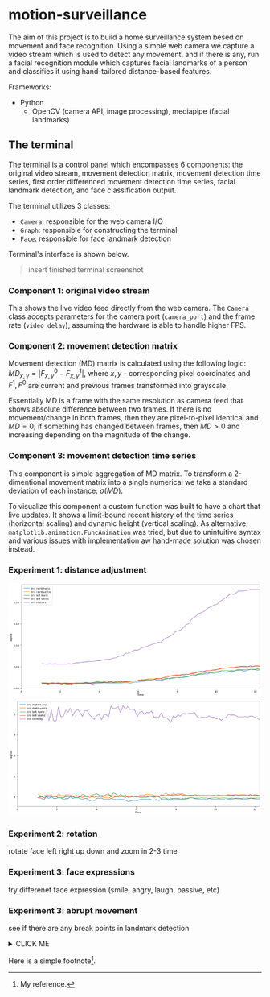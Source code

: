 # motion-surveillance

The aim of this project is to build a home surveillance system besed on movement and face recognition. Using a simple web camera we capture a video stream which is used to detect any movement, and if there is any, run a facial recognition module which captures facial landmarks of a person and classifies it using hand-tailored distance-based features.

Frameworks:
* Python
  * OpenCV (camera API, image processing), mediapipe (facial landmarks)

<!---
how to make hyperlinks:
[Contribution guidelines for this project](docs/1.png)
-->

## The terminal

The terminal is a control panel which encompasses 6 components: the original video stream, movement detection matrix, movement detection time series, first order differenced movement detection time series, facial landmark detection, and face classification output.

The terminal utilizes 3 classes:

* `Camera`: responsible for the web camera I/O
* `Graph`: responsible for constructing the terminal
* `Face`: responsible for face landmark detection

Terminal's interface is shown below.

> insert finished terminal screenshot

### Component 1: original video stream

This shows the live video feed directly from the web camera. The `Camera` class accepts parameters for the camera port (`camera_port`) and the frame rate (`video_delay`), assuming the hardware is able to handle higher FPS.

### Component 2: movement detection matrix

Movement detection (MD) matrix is calculated using the following logic: $MD_{x,y} = |F^0_{x,y} - F^1_{x,y}|$, where $x,y$ - corresponding pixel coordinates and $F^1, F^0$ are current and previous frames transformed into grayscale. 

Essentially MD is a frame with the same resolution as camera feed that shows absolute difference between two frames. If there is no movement/change in both frames, then they are pixel-to-pixel identical and $MD=0$; if something has changed between frames, then $MD>0$ and increasing depending on the magnitude of the change.

### Component 3: movement detection time series

This component is simple aggregation of MD matrix. To transform a 2-dimentional movement matrix into a single numerical we take a standard deviation of each instance: $\sigma(MD)$.

To visualize this component a custom function was built to have a chart that live updates. It shows a limit-bound recent history of the time series (horizontal scaling) and dynamic height (vertical scaling). As alternative, `matplotlib.animation.FuncAnimation` was tried, but due to unintuitive syntax and various issues with implementation aw hand-made solution was chosen instead.


### Experiment 1: distance adjustment

![alt text](docs/fig_1_1.png)
![alt text](docs/fig_1_2.png)


### Experiment 2: rotation

rotate face left right up down and zoom in 2-3 time

### Experiment 3: face expressions

try differenet face expression (smile, angry, laugh, passive, etc)

### Experiment 3: abrupt movement

see if there are any break points in landmark detection


<details><summary>CLICK ME</summary>
<p>
### We can hide anything, even code!
</p>
</details>


Here is a simple footnote[^1].
[^1]: My reference.
